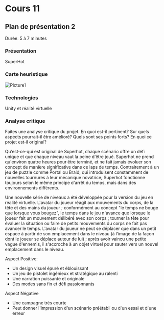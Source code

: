 # Cours 11
## Plan de présentation 2 
Durée: 5 à 7 minutes

### Présentation

SuperHot

### Carte heuristique

![Picture1](https://user-images.githubusercontent.com/89647787/145508940-f89d0303-8fb5-406b-bf19-df15e7fd829d.png)


### Technologies

Unity et réalité virtuelle

### Analyse critique
Faites une analyse critique du projet. En quoi est-il pertinent? Sur quels aspects pourrait-il être amélioré? Quels sont ses points forts? En quoi ce projet est-il original? 

Qu’est-ce-qui est original de Superhot, chaque scénario offre un défi unique et que chaque niveau vaut la peine d'être joué. Superhot ne prend qu'environ quatre heures pour être terminé, et ne fait jamais évoluer son concept de manière significative dans ce laps de temps. Contrairement à un jeu de puzzle comme Portal ou Braid, qui introduisent constamment de nouvelles tournures à leur mécanique novatrice, Superhot fonctionne toujours selon le même principe d'arrêt du temps, mais dans des environnements différents.

Une nouvelle série de niveaux a été développée pour la version du jeu en réalité virtuelle. L'avatar du joueur réagit aux mouvements du corps, de la tête et des mains du joueur ; conformément au concept "le temps ne bouge que lorsque vous bougez", le temps dans le jeu n'avance que lorsque le joueur fait un mouvement délibéré avec son corps ; tourner la tête pour évaluer la situation ou faire de petits mouvements du corps ne fait pas avancer le temps. L'avatar du joueur ne peut se déplacer que dans un petit espace à partir de son emplacement dans le niveau (à l'image de la façon dont le joueur se déplace autour de lui) ; après avoir vaincu une petite vague d'ennemis, il s'accroche à un objet virtuel pour sauter vers un nouvel emplacement dans le niveau.

Aspect Positive:
- Un design visuel épuré et éblouissant
- Un jeu de pistolet ingénieux et stratégique au ralenti
- Une narration puissante et originale
- Des modes sans fin et défi passionnants

Aspect Négative
- Une campagne très courte
- Peut donner l'impression d'un scénario préétabli ou d'un essai et d'une erreur
